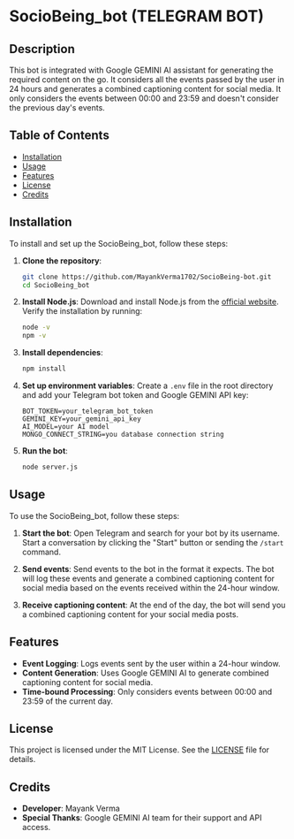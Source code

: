 # SocioBeing_bot (TELEGRAM BOT)

## Description

This bot is integrated with Google GEMINI AI assistant for generating the required content on the go. It considers all the events passed by the user in 24 hours and generates a combined captioning content for social media. It only considers the events between 00:00 and 23:59 and doesn't consider the previous day's events.

## Table of Contents

- [Installation](#installation)
- [Usage](#usage)
- [Features](#features)
- [License](#license)
- [Credits](#credits)

## Installation

To install and set up the SocioBeing_bot, follow these steps:

1. **Clone the repository**:

   ```bash
   git clone https://github.com/MayankVerma1702/SocioBeing-bot.git
   cd SocioBeing_bot
   ```

2. **Install Node.js**:
   Download and install Node.js from the [official website](https://nodejs.org/). Verify the installation by running:

   ```bash
   node -v
   npm -v
   ```

3. **Install dependencies**:

   ```bash
   npm install
   ```

4. **Set up environment variables**:
   Create a `.env` file in the root directory and add your Telegram bot token and Google GEMINI API key:

   ```env
   BOT_TOKEN=your_telegram_bot_token
   GEMINI_KEY=your_gemini_api_key
   AI_MODEL=your AI model
   MONGO_CONNECT_STRING=you database connection string
   ```

5. **Run the bot**:
   ```bash
   node server.js
   ```

## Usage

To use the SocioBeing_bot, follow these steps:

1. **Start the bot**:
   Open Telegram and search for your bot by its username. Start a conversation by clicking the "Start" button or sending the `/start` command.

2. **Send events**:
   Send events to the bot in the format it expects. The bot will log these events and generate a combined captioning content for social media based on the events received within the 24-hour window.

3. **Receive captioning content**:
   At the end of the day, the bot will send you a combined captioning content for your social media posts.

## Features

- **Event Logging**: Logs events sent by the user within a 24-hour window.
- **Content Generation**: Uses Google GEMINI AI to generate combined captioning content for social media.
- **Time-bound Processing**: Only considers events between 00:00 and 23:59 of the current day.

## License

This project is licensed under the MIT License. See the [LICENSE](LICENSE) file for details.

## Credits

- **Developer**: Mayank Verma
- **Special Thanks**: Google GEMINI AI team for their support and API access.
